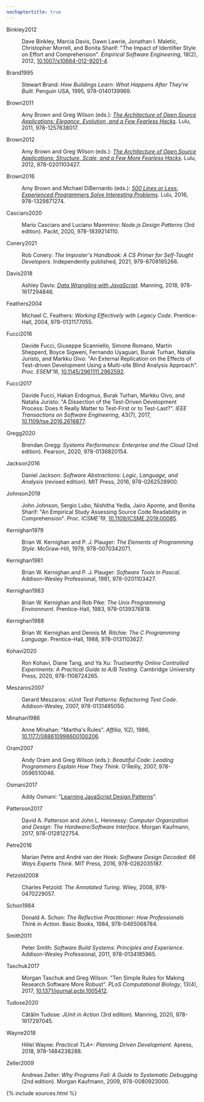 ```yaml
---
nochaptertitle: true
---
```


<dl class="bibliography">
<dt id="binkley2012" class="bibliography">Binkley2012</dt>
<dd><p>
Dave Binkley, Marcia Davis, Dawn Lawrie, Jonathan I. Maletic, Christopher Morrell, and Bonita Sharif:
"The Impact of Identifier Style on Effort and Comprehension".
<em>Empirical Software Engineering</em>, 18(2), 2012, <a href="https://doi.org/10.1007/s10664-012-9201-4">10.1007/s10664-012-9201-4</a>.
</p></dd>
<dt id="brand1995" class="bibliography">Brand1995</dt>
<dd><p>
Stewart Brand:
<em>How Buildings Learn: What Happens After They're Built</em>.
Penguin USA, 1995, 978-0140139969.
</p></dd>
<dt id="brown2011" class="bibliography">Brown2011</dt>
<dd><p>
Amy Brown and Greg Wilson (eds.):
<em><a href="http://aosabook.org">The Architecture of Open Source Applications: Elegance, Evolution, and a Few Fearless Hacks</a></em>.
Lulu, 2011, 978-1257638017.
</p></dd>
<dt id="brown2012" class="bibliography">Brown2012</dt>
<dd><p>
Amy Brown and Greg Wilson (eds.):
<em><a href="http://aosabook.org">The Architecture of Open Source Applications: Structure, Scale, and a Few More Fearless Hacks</a></em>.
Lulu, 2012, 978-0201103427.
</p></dd>
<dt id="brown2016" class="bibliography">Brown2016</dt>
<dd><p>
Amy Brown and Michael DiBernardo (eds.):
<em><a href="http://aosabook.org">500 Lines or Less: Experienced Programmers Solve Interesting Problems</a></em>.
Lulu, 2016, 978-1329871274.
</p></dd>
<dt id="casciaro2020" class="bibliography">Casciaro2020</dt>
<dd><p>
Mario Casciaro and Luciano Mammino:
<em>Node.js Design Patterns</em> (3rd edition).
Packt, 2020, 978-1839214110.
</p></dd>
<dt id="conery2021" class="bibliography">Conery2021</dt>
<dd><p>
Rob Conery:
<em>The Imposter's Handbook: A CS Primer for Self-Taught Developers</em>.
Independently published, 2021, 979-8708185266.
</p></dd>
<dt id="davis2018" class="bibliography">Davis2018</dt>
<dd><p>
Ashley Davis:
<em><a href="https://www.manning.com/books/data-wrangling-with-javascript">Data Wrangling with JavaScript</a></em>.
Manning, 2018, 978-1617294846.
</p></dd>
<dt id="feathers2004" class="bibliography">Feathers2004</dt>
<dd><p>
Michael C. Feathers:
<em>Working Effectively with Legacy Code</em>.
Prentice-Hall, 2004, 978-0131177055.
</p></dd>
<dt id="fucci2016" class="bibliography">Fucci2016</dt>
<dd><p>
Davide Fucci, Giuseppe Scanniello, Simone Romano, Martin Shepperd, Boyce Sigweni, Fernando Uyaguari, Burak Turhan, Natalia Juristo, and Markku Oivo:
"An External Replication on the Effects of Test-driven Development Using a Multi-site Blind Analysis Approach".
<em>Proc. ESEM'16</em>, <a href="https://doi.org/10.1145/2961111.2962592">10.1145/2961111.2962592</a>.
</p></dd>
<dt id="fucci2017" class="bibliography">Fucci2017</dt>
<dd><p>
Davide Fucci, Hakan Erdogmus, Burak Turhan, Markku Oivo, and Natalia Juristo:
"A Dissection of the Test-Driven Development Process: Does It Really Matter to Test-First or to Test-Last?".
<em>IEEE Transactions on Software Engineering</em>, 43(7), 2017, <a href="https://doi.org/10.1109/tse.2016.2616877">10.1109/tse.2016.2616877</a>.
</p></dd>
<dt id="gregg2020" class="bibliography">Gregg2020</dt>
<dd><p>
Brendan Gregg:
<em>Systems Performance: Enterprise and the Cloud</em> (2nd edition).
Pearson, 2020, 978-0136820154.
</p></dd>
<dt id="jackson2016" class="bibliography">Jackson2016</dt>
<dd><p>
Daniel Jackson:
<em>Software Abstractions: Logic, Language, and Analysis</em> (revised edition).
MIT Press, 2016, 978-0262528900.
</p></dd>
<dt id="johnson2019" class="bibliography">Johnson2019</dt>
<dd><p>
John Johnson, Sergio Lubo, Nishitha Yedla, Jairo Aponte, and Bonita Sharif:
"An Empirical Study Assessing Source Code Readability in Comprehension".
<em>Proc. ICSME'19</em>, <a href="https://doi.org/10.1109/ICSME.2019.00085">10.1109/ICSME.2019.00085</a>.
</p></dd>
<dt id="kernighan1979" class="bibliography">Kernighan1979</dt>
<dd><p>
Brian W. Kernighan and P. J. Plauger:
<em>The Elements of Programming Style</em>.
McGraw-Hill, 1979, 978-0070342071.
</p></dd>
<dt id="kernighan1981" class="bibliography">Kernighan1981</dt>
<dd><p>
Brian W. Kernighan and P. J. Plauger:
<em>Software Tools in Pascal</em>.
Addison-Wesley Professional, 1981, 978-0201103427.
</p></dd>
<dt id="kernighan1983" class="bibliography">Kernighan1983</dt>
<dd><p>
Brian W. Kernighan and Rob Pike:
<em>The Unix Programming Environment</em>.
Prentice-Hall, 1983, 978-0139376818.
</p></dd>
<dt id="kernighan1988" class="bibliography">Kernighan1988</dt>
<dd><p>
Brian W. Kernighan and Dennis M. Ritchie:
<em>The C Programming Language</em>.
Prentice-Hall, 1988, 978-0131103627.
</p></dd>
<dt id="kohavi2020" class="bibliography">Kohavi2020</dt>
<dd><p>
Ron Kohavi, Diane Tang, and Ya Xu:
<em>Trustworthy Online Controlled Experiments: A Practical Guide to A/B Testing</em>.
Cambridge University Press, 2020, 978-1108724265.
</p></dd>
<dt id="meszaros2007" class="bibliography">Meszaros2007</dt>
<dd><p>
Gerard Meszaros:
<em>xUnit Test Patterns: Refactoring Test Code</em>.
Addison-Wesley, 2007, 978-0131495050.
</p></dd>
<dt id="minahan1986" class="bibliography">Minahan1986</dt>
<dd><p>
Anne Minahan:
"Martha's Rules".
<em>Affilia</em>, 1(2), 1986, <a href="https://doi.org/10.1177/088610998600100206">10.1177/088610998600100206</a>.
</p></dd>
<dt id="oram2007" class="bibliography">Oram2007</dt>
<dd><p>
Andy Oram and Greg Wilson (eds.):
<em>Beautiful Code: Leading Programmers Explain How They Think</em>.
O'Reilly, 2007, 978-0596510046.
</p></dd>
<dt id="osmani2017" class="bibliography">Osmani2017</dt>
<dd><p>
Addy Osmani:
"<a href="https://addyosmani.com/resources/essentialjsdesignpatterns/book/">Learning JavaScript Design Patterns</a>".
</p></dd>
<dt id="patterson2017" class="bibliography">Patterson2017</dt>
<dd><p>
David A. Patterson and John L. Hennessy:
<em>Computer Organization and Design: The Hardware/Software Interface</em>.
Morgan Kaufmann, 2017, 978-0128122754.
</p></dd>
<dt id="petre2016" class="bibliography">Petre2016</dt>
<dd><p>
Marian Petre and André van der Hoek:
<em>Software Design Decoded: 66 Ways Experts Think</em>.
MIT Press, 2016, 978-0262035187.
</p></dd>
<dt id="petzold2008" class="bibliography">Petzold2008</dt>
<dd><p>
Charles Petzold:
<em>The Annotated Turing</em>.
Wiley, 2008, 978-0470229057.
</p></dd>
<dt id="schon1984" class="bibliography">Schon1984</dt>
<dd><p>
Donald A. Schon:
<em>The Reflective Practitioner: How Professionals Think in Action</em>.
Basic Books, 1984, 978-0465068784.
</p></dd>
<dt id="smith2011" class="bibliography">Smith2011</dt>
<dd><p>
Peter Smith:
<em>Software Build Systems: Principles and Experience</em>.
Addison-Wesley Professional, 2011, 978-0134185965.
</p></dd>
<dt id="taschuk2017" class="bibliography">Taschuk2017</dt>
<dd><p>
Morgan Taschuk and Greg Wilson:
"Ten Simple Rules for Making Research Software More Robust".
<em>PLoS Computational Biology</em>, 13(4), 2017, <a href="https://doi.org/10.1371/journal.pcbi.1005412">10.1371/journal.pcbi.1005412</a>.
</p></dd>
<dt id="tudose2020" class="bibliography">Tudose2020</dt>
<dd><p>
Cătălin Tudose:
<em>JUnit in Action</em> (3rd edition).
Manning, 2020, 978-1617297045.
</p></dd>
<dt id="wayne2018" class="bibliography">Wayne2018</dt>
<dd><p>
Hillel Wayne:
<em>Practical TLA+: Planning Driven Development</em>.
Apress, 2018, 978-1484238288.
</p></dd>
<dt id="zeller2009" class="bibliography">Zeller2009</dt>
<dd><p>
Andreas Zeller:
<em>Why Programs Fail: A Guide to Systematic Debugging</em> (2nd edition).
Morgan Kaufmann, 2009, 978-0080923000.
</p></dd>

</dl>

{% include sources.html %}
